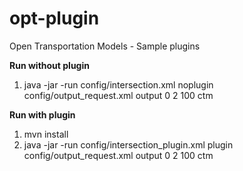 # opt-plugin
Open Transportation Models - Sample plugins

**Run without plugin**
1. java -jar <otm-sim jar file> -run config/intersection.xml noplugin config/output_request.xml output 0 2 100 ctm 

**Run with plugin**
1. mvn install
2. java -jar <otm-sim jar file> -run config/intersection_plugin.xml plugin config/output_request.xml output 0 2 100 ctm 
